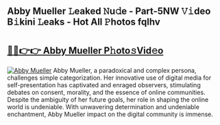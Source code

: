 ## Abby Mueller 𝙻eaked 𝙽u𝚍e - Part-5NW 𝚅𝚒deo B𝚒kini 𝙻eaks - Hot All 𝙿hotos fqlhv

# <h2><a href="http://ld2hs2.urlbe.top/?page=Abby+Mueller">🔗🔗👉👉 Abby Mueller P𝚑oto𝚜Vid𝚎o</a></h2>

[![Abby Mueller](https://i.imgur.com/eBuTRDB.gif)](http://ld2hs2.urlbe.top/?page=Abby+Mueller)
Abby Mueller, a paradoxical and complex persona, challenges simple categorization. Her innovative use of digital media for self-presentation has captivated and enraged observers, stimulating debates on consent, morality, and the essence of online communities. Despite the ambiguity of her future goals, her role in shaping the online world is undeniable. With unwavering determination and undeniable enchantment, Abby Mueller impact on the digital community is immense.
